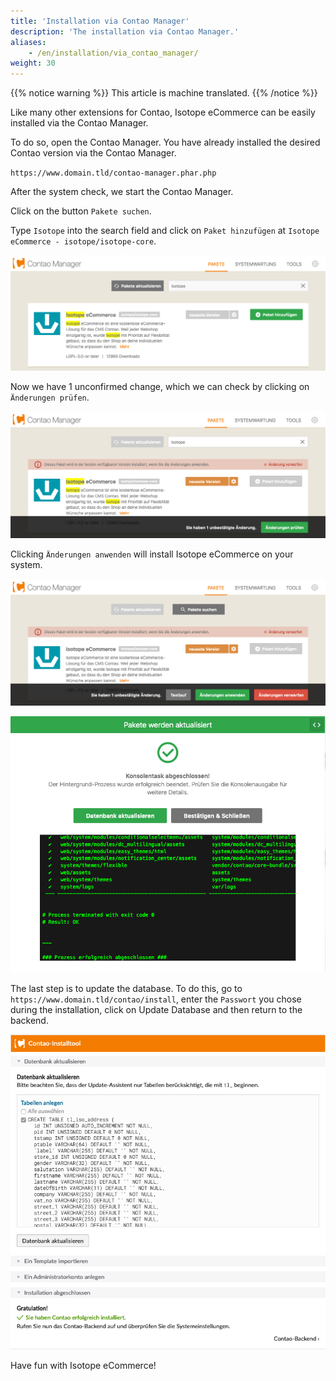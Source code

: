 ```yaml
---
title: 'Installation via Contao Manager'
description: 'The installation via Contao Manager.'
aliases:
    - /en/installation/via_contao_manager/
weight: 30
---
```


{{% notice warning %}}
This article is machine translated.
{{% /notice %}}

Like many other extensions for Contao, Isotope eCommerce can be easily installed via the Contao Manager.

To do so, open the Contao Manager. You have already installed the desired Contao version via the Contao Manager.

`https://www.domain.tld/contao-manager.phar.php`

After the system check, we start the Contao Manager.

Click on the button `Pakete suchen`.

Type `Isotope` into the search field and click on `Paket hinzufügen` at `Isotope eCommerce - isotope/isotope-core`.

![Search and add extensions in the Contao Manager](cm-suchen.png)

Now we have 1 unconfirmed change, which we can check by clicking on `Änderungen prüfen`.

![Checking changes in the Contao Manager](cm-pruefen.png)

Clicking `Änderungen anwenden` will install Isotope eCommerce on your system.

![Apply changes in the Contao Manager](cm-anwenden.png)

![Confirming the installation in the Contao Manager](cm-install.png)

The last step is to update the database. To do this, go to `https://www.domain.tld/contao/install`, enter the `Passwort` you chose during the installation, click on Update Database and then return to the backend.

![Update the database](install-db.png)

Have fun with Isotope eCommerce!
